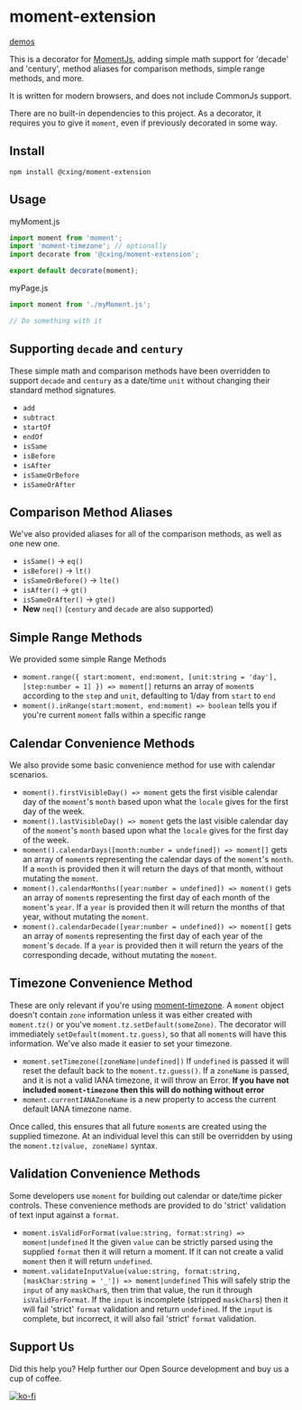 # moment-extension

[demos](https://codesandbox.io/s/moment-extension-tew8y1)

This is a decorator for [MomentJs](https://momentjs.com), adding simple math support for 'decade' and 'century', method aliases for comparison methods, simple range methods, and more. 

It is written for modern browsers, and does not include CommonJs support.

There are no built-in dependencies to this project. As a decorator, it requires you to give it `moment`, even if previously decorated in some way.

## Install

```
npm install @cxing/moment-extension
```

## Usage

myMoment.js
```js
import moment from 'moment';
import 'moment-timezone'; // optionally
import decorate from '@cxing/moment-extension';

export default decorate(moment);
```

myPage.js
```js
import moment from './myMoment.js';

// Do something with it
```

## Supporting `decade` and `century`

These simple math and comparison methods have been overridden to support `decade` and `century` as a date/time `unit` without changing their standard method signatures.

- `add`
- `subtract`
- `startOf`
- `endOf`
- `isSame`
- `isBefore`
- `isAfter`
- `isSameOrBefore`
- `isSameOrAfter`

## Comparison Method Aliases

We've also provided aliases for all of the comparison methods, as well as one new one.

- `isSame()` -> `eq()`
- `isBefore()` -> `lt()`
- `isSameOrBefore()` -> `lte()`
- `isAfter()` -> `gt()`
- `isSameOrAfter()` -> `gte()`
- **New** `neq()` (`century` and `decade` are also supported)

## Simple Range Methods

We provided some simple Range Methods

- `moment.range({ start:moment, end:moment, [unit:string = 'day'], [step:number = 1] }) => moment[]` returns an array of `moment`s according to the `step` and `unit`, defaulting to 1/day from `start` to `end`
- `moment().inRange(start:moment, end:moment) => boolean` tells you if you're current `moment` falls within a specific range

## Calendar Convenience Methods

We also provide some basic convenience method for use with calendar scenarios.

- `moment().firstVisibleDay() => moment` gets the first visible calendar day of the `moment`'s `month` based upon what the `locale` gives for the first day of the week.
- `moment().lastVisibleDay() => moment` gets the last visible calendar day of the `moment`'s `month` based upon what the `locale` gives for the first day of the week.
- `moment().calendarDays([month:number = undefined]) => moment[]` gets an array of `moment`s representing the calendar days of the `moment`'s `month`. If a `month` is provided then it will return the days of that month, without mutating the `moment`.
- `moment().calendarMonths([year:number = undefined]) => moment()` gets an array of `moment`s representing the first day of each month of the `moment`'s `year`. If a `year` is provided then it will return the months of that year, without mutating the `moment`.
- `moment().calendarDecade([year:number = undefined]) => moment[]` gets an array of `moment`s representing the first day of each year of the `moment`'s `decade`. If a `year` is provided then it will return the years of the corresponding decade, without mutating the `moment`.

## Timezone Convenience Method

These are only relevant if you're using [moment-timezone](https://momentjs.com/timezone/). A `moment` object doesn't contain `zone` information unless it was either created with `moment.tz()` or you've `moment.tz.setDefault(someZone)`. The decorator will immediately `setDefault(moment.tz.guess)`, so that all `moment`s will have this information. We've also made it easier to set your timezone.

- `moment.setTimezone([zoneName|undefined])` If `undefined` is passed it will reset the default back to the `moment.tz.guess()`. If a `zoneName` is passed, and it is not a valid IANA timezone, it will throw an Error. **If you have not included `moment-timezone` then this will do nothing without error**
- `moment.currentIANAZoneName` is a new property to access the current default IANA timezone name.

Once called, this ensures that all future `moment`s are created using the supplied timezone. At an individual level this can still be overridden by using the `moment.tz(value, zoneName)` syntax.

## Validation Convenience Methods

Some developers use `moment` for building out calendar or date/time picker controls. These convenience methods are provided to do 'strict' validation of text input against a `format`.

- `moment.isValidForFormat(value:string, format:string) => moment|undefined` It the given `value` can be strictly parsed using the supplied `format` then it will return a moment. If it can not create a valid `moment` then it will return `undefined`. 
- `moment.validateInputValue(value:string, format:string, [maskChar:string = '_']) => moment|undefined` This will safely strip the `input` of any `maskChar`s, then trim that value, the run it through `isValidForFormat`. If the `input` is incomplete (stripped `maskChar`s) then it will fail 'strict' `format` validation and return `undefined`. If the `input` is complete, but incorrect, it will also fail 'strict' `format` validation.

## Support Us

Did this help you? Help further our Open Source development and buy us a cup of coffee.


[![ko-fi](https://ko-fi.com/img/githubbutton_sm.svg)](https://ko-fi.com/O4O1B4MH5)